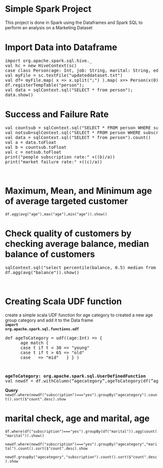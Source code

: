 # Simple Spark Project
This project is done in Spark using the Dataframes and Spark SQL to perform an analysis on a Marketing Dataset<br>
 # Import Data into Dataframe
 <pre>import org.apache.spark.sql.hive._
val hc = new HiveContext(sc)
case class Person(age: Int, job: String, marital: String, education: String, default: String, balance: Int, Housing:  String, loan: String, contact: String, day: Int, month: String, duration: Int, campaign: Int, pdays: Int, previous: Int, poutcome: String, subscription: String)
val myFile = sc.textFile("updateddataset.txt")
val df= myFile.map( x => x.split(";") ).map( x=> Person(x(0).trim.toInt,x(1),x(2),x(3),x(4),x(5).trim.toInt,x(6),x(7),x(8),x(9).trim.toInt,x(10),x(11).trim.toInt,x(12).trim.toInt,x(13).trim.toInt,x(14).trim.toInt,x(15),x(16))).toDF()
df.registerTempTable("person");
val data = sqlContext.sql("SELECT * from person");
data.show()</pre>

# Success and Failure Rate
<pre>val countsub = sqlContext.sql("SELECT * FROM person WHERE subscription='yes'").count()
val notsub=sqlContext.sql("SELECT * FROM person WHERE subscription='no'").count()
val data = sqlContext.sql("SELECT * from person").count()
val a = data.toFloat
val b = countsub.toFloat
val c = notsub.toFloat
print("people subscription rate:" +((b)/a))
print("market failure rate:" +((c)/a))</pre>
<br>

# Maximum, Mean, and Minimum age of average targeted customer
<code>df.agg(avg("age"),max("age"),min("age")).show()</code><br>

# Check quality of customers by checking average balance, median balance of customers
<pre>sqlContext.sql("select percentile(balance, 0.5) median from person").show()
df.agg(avg("balance")).show()</pre><br>

# Creating Scala UDF function
create a simple scala UDF function for age category to created a new age group category and add it to the Data frame<br>
<code><b>import org.apache.spark.sql.functions.udf</b></code><br>
<pre>def ageToCategory = udf((age:Int) => {
      age match {
      case t if t < 30 => "young"
      case t if t > 65 => "old"
      case _ => "mid"   } } )</pre><br>
      
<pre><b>ageToCategory: org.apache.spark.sql.UserDefinedFunction</b>
val newdf = df.withColumn(“agecategory”,ageToCategory(df(”age”)))</pre>
<b>Query</b><br>
<code>newdf.where(newdf("subscription")==="yes").groupBy("agecategory").count().sort($"count".desc).show</code><br>

# marital check, age and marital, age

<code>df.where(df("subscription")==="yes").groupBy(df("marital")).agg(count("marital")).show()</code><br>

<code>newdf.where(newdf("subscription")==="yes").groupBy("agecategory","marital").count().sort($"count".desc).show</code><br>

<code>newdf.groupBy("agecategory","subscription").count().sort($"count".desc).show</code><br>

      
  
